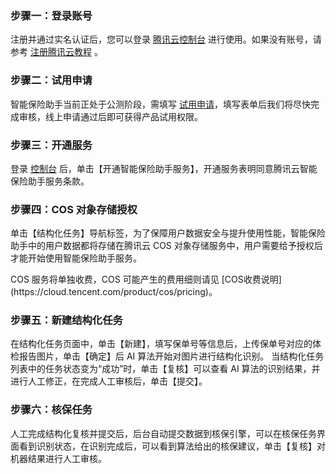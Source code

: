 ### 步骤一：登录账号

注册并通过实名认证后，您可以登录 [腾讯云控制台](https://console.cloud.tencent.com/cii) 进行使用。如果没有账号，请参考 [注册腾讯云教程](https://cloud.tencent.com/document/product/378/17985) 。

### 步骤二：试用申请
智能保险助手当前正处于公测阶段，需填写 [试用申请](https://cloud.tencent.com/apply/p/77ax6ogyhn9)，填写表单后我们将尽快完成审核，线上申请通过后即可获得产品试用权限。

### 步骤三：开通服务

登录 [控制台](https://console.cloud.tencent.com/cii) 后，单击【开通智能保险助手服务】，开通服务表明同意腾讯云智能保险助手服务条款。

### 步骤四：COS 对象存储授权

单击【结构化任务】导航标签，为了保障用户数据安全与提升使用性能，智能保险助手中的用户数据都将存储在腾讯云 COS 对象存储服务中，用户需要给予授权后才能开始使用智能保险助手服务。

<dx-alert infotype="notice" title="">
COS 服务将单独收费，COS 可能产生的费用细则请见 [COS收费说明](https://cloud.tencent.com/product/cos/pricing)。
</dx-alert>

### 步骤五：新建结构化任务

在结构化任务页面中，单击【新建】，填写保单号等信息后，上传保单号对应的体检报告图片，单击【确定】后 AI 算法开始对图片进行结构化识别。
当结构化任务列表中的任务状态变为“成功”时，单击【复核】可以查看 AI 算法的识别结果，并进行人工修正，在完成人工审核后，单击【提交】。

### 步骤六：核保任务

人工完成结构化复核并提交后，后台自动提交数据到核保引擎，可以在核保任务界面看到识别状态，在识别完成后，可以看到算法给出的核保建议，单击【复核】对机器结果进行人工审核。

